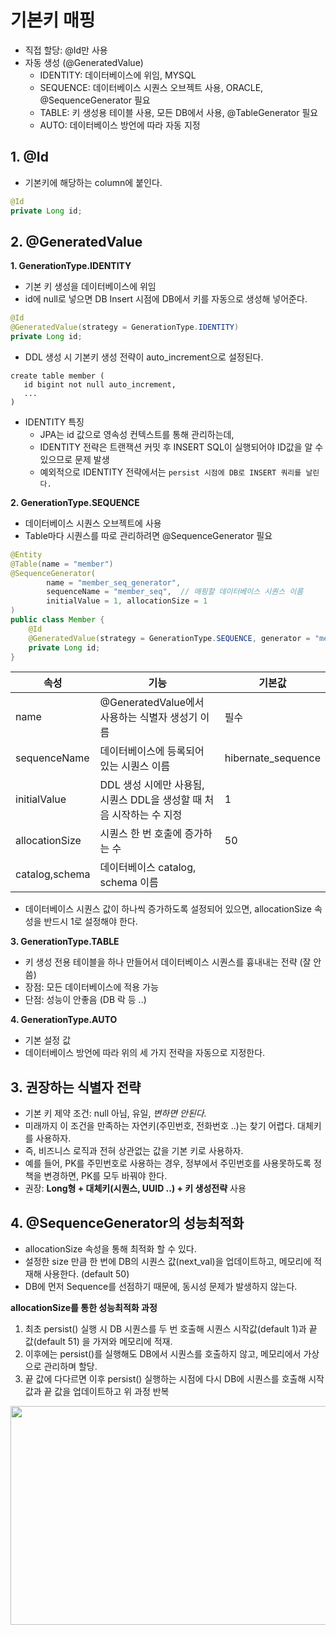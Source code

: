 # 기본키 매핑
* 직접 할당: @Id만 사용
* 자동 생성 (@GeneratedValue)
  * IDENTITY: 데이터베이스에 위임, MYSQL
  * SEQUENCE: 데이터베이스 시퀀스 오브젝트 사용, ORACLE, @SequenceGenerator 필요
  * TABLE: 키 생성용 테이블 사용, 모든 DB에서 사용, @TableGenerator 필요
  * AUTO: 데이터베이스 방언에 따라 자동 지정

## 1. @Id
* 기본키에 해당하는 column에 붙인다.
```java
@Id
private Long id;
```

## 2. @GeneratedValue
**1. GenerationType.IDENTITY**
* 기본 키 생성을 데이터베이스에 위임
* id에 null로 넣으면 DB Insert 시점에 DB에서 키를 자동으로 생성해 넣어준다.
```java
@Id
@GeneratedValue(strategy = GenerationType.IDENTITY)
private Long id;
```
* DDL 생성 시 기본키 생성 전략이 auto_increment으로 설정된다.
```
create table member (
   id bigint not null auto_increment,
   ...
)
```
* IDENTITY 특징
  * JPA는 id 값으로 영속성 컨텍스트를 통해 관리하는데,   
  * IDENTITY 전략은 트랜잭션 커밋 후 INSERT SQL이 실행되어야 ID값을 알 수 있으므로 문제 발생
  * 예외적으로 IDENTITY 전략에서는 `persist 시점에 DB로 INSERT 쿼리를 날린다.`

**2. GenerationType.SEQUENCE**
* 데이터베이스 시퀀스 오브젝트에 사용
* Table마다 시퀀스를 따로 관리하려면 @SequenceGenerator 필요
```java
@Entity
@Table(name = "member")
@SequenceGenerator(
        name = "member_seq_generator",
        sequenceName = "member_seq",  // 매핑할 데이터베이스 시퀀스 이름
        initialValue = 1, allocationSize = 1
)
public class Member {
    @Id
    @GeneratedValue(strategy = GenerationType.SEQUENCE, generator = "member_seq_generator")
    private Long id;
}
```

|속성|기능|기본값|
|---|---|---|
|name|@GeneratedValue에서 사용하는 식별자 생성기 이름|필수|
|sequenceName|데이터베이스에 등록되어 있는 시퀀스 이름|hibernate_sequence|
|initialValue|DDL 생성 시에만 사용됨, 시퀀스 DDL을 생성할 때 처음 시작하는 수 지정|1|
|allocationSize|시퀀스 한 번 호출에 증가하는 수|50|
|catalog,schema|데이터베이스 catalog, schema 이름||

* 데이터베이스 시퀀스 값이 하나씩 증가하도록 설정되어 있으면, allocationSize 속성을 반드시 1로 설정해야 한다.

**3. GenerationType.TABLE**
* 키 생성 전용 테이블을 하나 만들어서 데이터베이스 시퀀스를 흉내내는 전략 (잘 안씀)
* 장점: 모든 데이터베이스에 적용 가능
* 단점: 성능이 안좋음 (DB 락 등 ..)

**4. GenerationType.AUTO**
* 기본 설정 값
* 데이터베이스 방언에 따라 위의 세 가지 전략을 자동으로 지정한다.

## 3. 권장하는 식별자 전략
* 기본 키 제약 조건: null 아님, 유일, *변하면 안된다.*
* 미래까지 이 조건을 만족하는 자연키(주민번호, 전화번호 ..)는 찾기 어렵다. 대체키를 사용하자.
* 즉, 비즈니스 로직과 전혀 상관없는 값을 기본 키로 사용하자.
* 예를 들어, PK를 주민번호로 사용하는 경우, 정부에서 주민번호를 사용못하도록 정책을 변경하면, PK를 모두 바꿔야 한다.
* 권장: **Long형 + 대체키(시퀀스, UUID ..) + 키 생성전략** 사용

## 4. @SequenceGenerator의 성능최적화
* allocationSize 속성을 통해 최적화 할 수 있다.
* 설정한 size 만큼 한 번에 DB의 시퀀스 값(next_val)을 업데이트하고, 메모리에 적재해 사용한다. (default 50)
* DB에 먼저 Sequence를 선점하기 때문에, 동시성 문제가 발생하지 않는다.

**allocationSize를 통한 성능최적화 과정**
1. 최초 persist() 실행 시 DB 시퀀스를 두 번 호출해 시퀀스 시작값(default 1)과 끝 값(default 51) 을 가져와 메모리에 적재.
2. 이후에는 persist()를 실행해도 DB에서 시퀀스를 호출하지 않고, 메모리에서 가상으로 관리하며 할당.
3. 끝 값에 다다르면 이후 persist() 실행하는 시점에 다시 DB에 시퀀스를 호출해 시작값과 끝 값을 업데이트하고 위 과정 반복

<img src="https://user-images.githubusercontent.com/50009240/213874189-18fe7fad-40d7-4c36-a4dc-612c689adc73.png" width="520" height="350">
